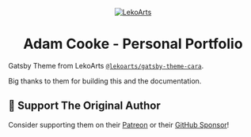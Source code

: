 <p align="center">
  <a href="https://cara.lekoarts.de">
    <img alt="LekoArts" src="https://img.lekoarts.de/gatsby/gatsby-site-illustration.png" />
  </a>
</p>
<h1 align="center">
  Adam Cooke - Personal Portfolio
</h1>

Gatsby Theme from LekoArts [`@lekoarts/gatsby-theme-cara`](https://github.com/LekoArts/gatsby-themes/tree/main/themes/gatsby-theme-cara).

Big thanks to them for building this and the documentation.
## 🌟 Support The Original Author

Consider supporting them on their [Patreon](https://www.patreon.com/lekoarts) or their [GitHub Sponsor](https://github.com/sponsors/LekoArts)!
